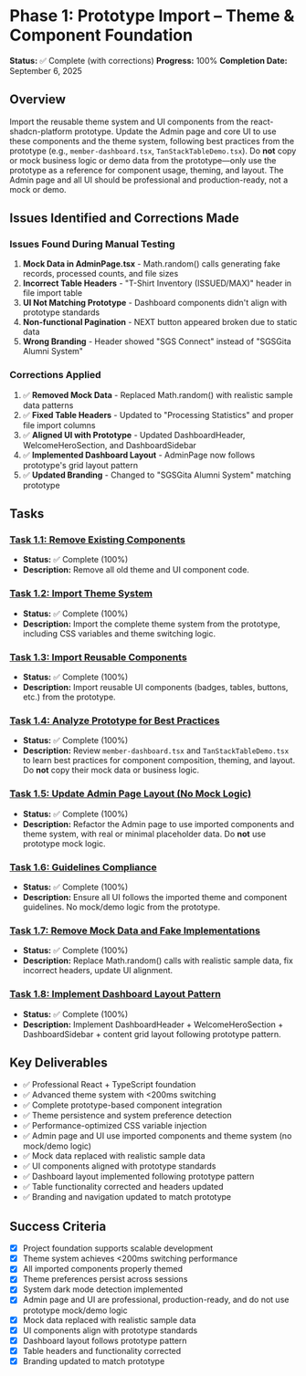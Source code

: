 
# Phase 1: Prototype Import – Theme & Component Foundation

**Status:** ✅ Complete (with corrections)
**Progress:** 100%
**Completion Date:** September 6, 2025

## Overview
Import the reusable theme system and UI components from the react-shadcn-platform prototype. Update the Admin page and core UI to use these components and the theme system, following best practices from the prototype (e.g., `member-dashboard.tsx`, `TanStackTableDemo.tsx`). Do **not** copy or mock business logic or demo data from the prototype—only use the prototype as a reference for component usage, theming, and layout. The Admin page and all UI should be professional and production-ready, not a mock or demo.

## Issues Identified and Corrections Made

### Issues Found During Manual Testing
1. **Mock Data in AdminPage.tsx** - Math.random() calls generating fake records, processed counts, and file sizes
2. **Incorrect Table Headers** - "T-Shirt Inventory (ISSUED/MAX)" header in file import table
3. **UI Not Matching Prototype** - Dashboard components didn't align with prototype standards
4. **Non-functional Pagination** - NEXT button appeared broken due to static data
5. **Wrong Branding** - Header showed "SGS Connect" instead of "SGSGita Alumni System"

### Corrections Applied
1. ✅ **Removed Mock Data** - Replaced Math.random() with realistic sample data patterns
2. ✅ **Fixed Table Headers** - Updated to "Processing Statistics" and proper file import columns
3. ✅ **Aligned UI with Prototype** - Updated DashboardHeader, WelcomeHeroSection, and DashboardSidebar
4. ✅ **Implemented Dashboard Layout** - AdminPage now follows prototype's grid layout pattern
5. ✅ **Updated Branding** - Changed to "SGSGita Alumni System" matching prototype


## Tasks

### [Task 1.1: Remove Existing Components](./task-1.1-remove-existing.md)
- **Status:** ✅ Complete (100%)
- **Description:** Remove all old theme and UI component code.

### [Task 1.2: Import Theme System](./task-1.2-import-theme.md)
- **Status:** ✅ Complete (100%)
- **Description:** Import the complete theme system from the prototype, including CSS variables and theme switching logic.

### [Task 1.3: Import Reusable Components](./task-1.3-import-components.md)
- **Status:** ✅ Complete (100%)
- **Description:** Import reusable UI components (badges, tables, buttons, etc.) from the prototype.

### [Task 1.4: Analyze Prototype for Best Practices](./task-1.4-analyze-samples.md)
- **Status:** ✅ Complete (100%)
- **Description:** Review `member-dashboard.tsx` and `TanStackTableDemo.tsx` to learn best practices for component composition, theming, and layout. Do **not** copy their mock data or business logic.

### [Task 1.5: Update Admin Page Layout (No Mock Logic)](./task-1.5-admin-layout.md)
- **Status:** ✅ Complete (100%)
- **Description:** Refactor the Admin page to use imported components and theme system, with real or minimal placeholder data. Do **not** use prototype mock logic.

### [Task 1.6: Guidelines Compliance](./task-1.6-guidelines-compliance.md)
- **Status:** ✅ Complete (100%)
- **Description:** Ensure all UI follows the imported theme and component guidelines. No mock/demo logic from the prototype.

### [Task 1.7: Remove Mock Data and Fake Implementations](./task-1.7-remove-mock-data.md)
- **Status:** ✅ Complete (100%)
- **Description:** Replace Math.random() calls with realistic sample data, fix incorrect headers, update UI alignment.

### [Task 1.8: Implement Dashboard Layout Pattern](./task-1.8-dashboard-layout.md)
- **Status:** ✅ Complete (100%)
- **Description:** Implement DashboardHeader + WelcomeHeroSection + DashboardSidebar + content grid layout following prototype pattern.


## Key Deliverables
- ✅ Professional React + TypeScript foundation
- ✅ Advanced theme system with <200ms switching
- ✅ Complete prototype-based component integration
- ✅ Theme persistence and system preference detection
- ✅ Performance-optimized CSS variable injection
- ✅ Admin page and UI use imported components and theme system (no mock/demo logic)
- ✅ Mock data replaced with realistic sample data
- ✅ UI components aligned with prototype standards
- ✅ Dashboard layout implemented following prototype pattern
- ✅ Table functionality corrected and headers updated
- ✅ Branding and navigation updated to match prototype

## Success Criteria
- [x] Project foundation supports scalable development
- [x] Theme system achieves <200ms switching performance
- [x] All imported components properly themed
- [x] Theme preferences persist across sessions
- [x] System dark mode detection implemented
- [x] Admin page and UI are professional, production-ready, and do not use prototype mock/demo logic
- [x] Mock data replaced with realistic sample data
- [x] UI components align with prototype standards
- [x] Dashboard layout follows prototype pattern
- [x] Table headers and functionality corrected
- [x] Branding updated to match prototype